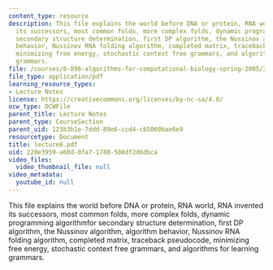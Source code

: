 ```yaml
---
content_type: resource
description: This file explains the world before DNA or protein, RNA world, RNA invented
  its successors, most common folds, more complex folds, dynamic programming algorithmfor
  secondary structure determination, first DP algorithm, the Nussinov algorithm, algorithm
  behavior, Nussinov RNA folding algorithm, completed matrix, traceback pseudocode,
  minimizing free energy, stochastic context free grammars, and algorithms for learning
  grammars.
file: /courses/6-096-algorithms-for-computational-biology-spring-2005/220e3959a60d0fa71788508df2d6dbca_lecture6.pdf
file_type: application/pdf
learning_resource_types:
- Lecture Notes
license: https://creativecommons.org/licenses/by-nc-sa/4.0/
ocw_type: OCWFile
parent_title: Lecture Notes
parent_type: CourseSection
parent_uid: 123b3b1e-7ddd-89e6-ccd4-c65060bae6e9
resourcetype: Document
title: lecture6.pdf
uid: 220e3959-a60d-0fa7-1788-508df2d6dbca
video_files:
  video_thumbnail_file: null
video_metadata:
  youtube_id: null
---
```

This file explains the world before DNA or protein, RNA world, RNA invented its successors, most common folds, more complex folds, dynamic programming algorithmfor secondary structure determination, first DP algorithm, the Nussinov algorithm, algorithm behavior, Nussinov RNA folding algorithm, completed matrix, traceback pseudocode, minimizing free energy, stochastic context free grammars, and algorithms for learning grammars.